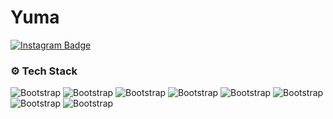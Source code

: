 # Yuma




[![Instagram Badge](https://img.shields.io/badge/-Instagram-purple?logo=instagram&logoColor=white&link=https://instagram.com/yumaaji12/)](https://www.instagram.com/yumaaji12)




### ⚙️ Tech Stack

![Bootstrap](https://img.shields.io/badge/-Tailwind%20CSS-05122A?style=social&logo=Tailwind-CSS&color=121212) ![Bootstrap](https://img.shields.io/badge/-Bootstrap-05122A?style=social&logo=Bootstrap&color=121212) ![Bootstrap](https://img.shields.io/badge/-Javascript-05122A?style=social&logo=Javascript&color=121212) ![Bootstrap](https://img.shields.io/badge/-React-05122A?style=social&logo=React&color=121212) ![Bootstrap](https://img.shields.io/badge/-PHP-05122A?style=social&logo=PHP&color=121212) ![Bootstrap](https://img.shields.io/badge/-Laravel-05122A?style=social&logo=Laravel&color=121212) ![Bootstrap](https://img.shields.io/badge/-MySQL-05122A?style=social&logo=MySQL&color=121212) ![Bootstrap](https://img.shields.io/badge/-Visual%20Studio%20Code-05122A?style=social&logo=Visual-Studio-Code&color=121212)



